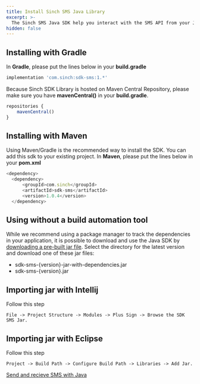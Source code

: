 ```yaml
---
title: Install Sinch SMS Java Library 
excerpt: >-
  The Sinch SMS Java SDK help you interact with the SMS API from your Java Application. This guide helps you set up SMS SDK in your application.
hidden: false
---
```


## Installing with Gradle 
In **Gradle**, please put the lines below in your **build.gradle**

```javascript
implementation 'com.sinch:sdk-sms:1.*'
```

Because Sinch SDK Library is hosted on Maven Central Repository, please make sure you have **mavenCentral()** in your **build.gradle**.

```javascript
repositories {
    mavenCentral()
}
```

## Installing with Maven

Using Maven/Gradle is the recommended way to install the SDK. You can add this sdk to your existing project.
In **Maven**, please put the lines below in your **pom.xml**

```javascript
<dependency>
  <dependency>
      <groupId>com.sinch</groupId>
      <artifactId>sdk-sms</artifactId>
      <version>1.0.4</version>
  </dependency>
```

## Using without a build automation tool

While we recommend using a package manager to track the dependencies in your application, it is possible to download and use the Java SDK by [downloading a pre-built jar file](https://repo1.maven.org/maven2/com/sinch/sdk-sms/). Select the directory for the latest version and download one of these jar files:

- sdk-sms-{version}-jar-with-dependencies.jar  
- sdk-sms-{version}.jar


## Importing jar with Intellij

Follow this step

```
File -> Project Structure -> Modules -> Plus Sign -> Browse the SDK SMS Jar.
```

## Importing jar with Eclipse

Follow this step

```
Project -> Build Path -> Configure Build Path -> Libraries -> Add Jar.
```
[Send and recieve SMS with Java](doc:/docs/sms-java.md)
